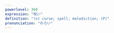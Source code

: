 ```yaml
---
powerlevel: 360
expression: "呪い"
definition: "(n) curse; spell; malediction; (P)"
pronunciation: "のろい"
---
```

